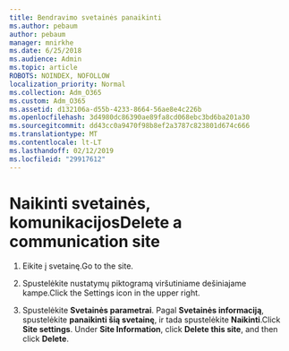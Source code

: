 ```yaml
---
title: Bendravimo svetainės panaikinti
ms.author: pebaum
author: pebaum
manager: mnirkhe
ms.date: 6/25/2018
ms.audience: Admin
ms.topic: article
ROBOTS: NOINDEX, NOFOLLOW
localization_priority: Normal
ms.collection: Adm_O365
ms.custom: Adm_O365
ms.assetid: d132106a-d55b-4233-8664-56ae8e4c226b
ms.openlocfilehash: 3d4980dc86390ae89fa8cd068ebc3bd6ba201a30
ms.sourcegitcommit: dd43cc0a9470f98b8ef2a3787c823801d674c666
ms.translationtype: MT
ms.contentlocale: lt-LT
ms.lasthandoff: 02/12/2019
ms.locfileid: "29917612"
---
```

# <a name="delete-a-communication-site"></a><span data-ttu-id="58b98-102">Naikinti svetainės, komunikacijos</span><span class="sxs-lookup"><span data-stu-id="58b98-102">Delete a communication site</span></span>

1. <span data-ttu-id="58b98-103">Eikite į svetainę.</span><span class="sxs-lookup"><span data-stu-id="58b98-103">Go to the site.</span></span>
    
2. <span data-ttu-id="58b98-104">Spustelėkite nustatymų piktogramą viršutiniame dešiniajame kampe.</span><span class="sxs-lookup"><span data-stu-id="58b98-104">Click the Settings icon in the upper right.</span></span>
    
3. <span data-ttu-id="58b98-p101">Spustelėkite **Svetainės parametrai**. Pagal **Svetainės informaciją**, spustelėkite **panaikinti šią svetainę**, ir tada spustelėkite **Naikinti**.</span><span class="sxs-lookup"><span data-stu-id="58b98-p101">Click **Site settings**. Under **Site Information**, click **Delete this site**, and then click **Delete**.</span></span>
    

